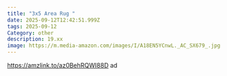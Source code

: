 ```yaml
---
title: "3x5 Area Rug "
date: 2025-09-12T12:42:51.999Z
tags: 2025-09-12
Category: other
description: 19.xx
image: https://m.media-amazon.com/images/I/A18EN5YCnwL._AC_SX679_.jpg
---
```

https://amzlink.to/az0BehRQWI88D  ad